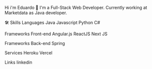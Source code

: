 Hi i'm Eduardo 👋
I'm a Full-Stack Web Developer.
Currently working at Marketdata as Java developer.

🛠 Skills
Languages
Java Javascript Python C#

Frameworks Front-end
Angular.js ReactJS Next JS

Frameworks Back-end
Spring

Services
Heroku Vercel

Links
linkedin
